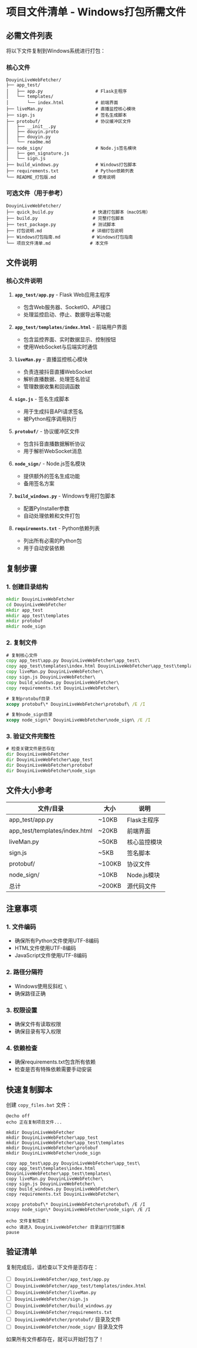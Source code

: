 # 项目文件清单 - Windows打包所需文件

## 必需文件列表

将以下文件复制到Windows系统进行打包：

### 核心文件
```
DouyinLiveWebFetcher/
├── app_test/
│   ├── app.py                    # Flask主程序
│   └── templates/
│       └── index.html            # 前端界面
├── liveMan.py                    # 直播监控核心模块
├── sign.js                       # 签名生成脚本
├── protobuf/                     # 协议缓冲区文件
│   ├── __init__.py
│   ├── douyin.proto
│   ├── douyin.py
│   └── readme.md
├── node_sign/                    # Node.js签名模块
│   ├── gen_signature.js
│   └── sign.js
├── build_windows.py              # Windows打包脚本
├── requirements.txt              # Python依赖列表
└── README_打包版.md              # 使用说明
```

### 可选文件（用于参考）
```
DouyinLiveWebFetcher/
├── quick_build.py               # 快速打包脚本（macOS用）
├── build.py                     # 完整打包脚本
├── test_package.py              # 测试脚本
├── 打包说明.md                   # 详细打包说明
├── Windows打包指南.md            # Windows打包指南
└── 项目文件清单.md               # 本文件
```

## 文件说明

### 核心文件说明

1. **`app_test/app.py`** - Flask Web应用主程序
   - 包含Web服务器、SocketIO、API接口
   - 处理监控启动、停止、数据导出等功能

2. **`app_test/templates/index.html`** - 前端用户界面
   - 包含监控界面、实时数据显示、控制按钮
   - 使用WebSocket与后端实时通信

3. **`liveMan.py`** - 直播监控核心模块
   - 负责连接抖音直播WebSocket
   - 解析直播数据、处理签名验证
   - 管理数据收集和回调函数

4. **`sign.js`** - 签名生成脚本
   - 用于生成抖音API请求签名
   - 被Python程序调用执行

5. **`protobuf/`** - 协议缓冲区文件
   - 包含抖音直播数据解析协议
   - 用于解析WebSocket消息

6. **`node_sign/`** - Node.js签名模块
   - 提供额外的签名生成功能
   - 备用签名方案

7. **`build_windows.py`** - Windows专用打包脚本
   - 配置PyInstaller参数
   - 自动处理依赖和文件打包

8. **`requirements.txt`** - Python依赖列表
   - 列出所有必需的Python包
   - 用于自动安装依赖

## 复制步骤

### 1. 创建目录结构
```cmd
mkdir DouyinLiveWebFetcher
cd DouyinLiveWebFetcher
mkdir app_test
mkdir app_test\templates
mkdir protobuf
mkdir node_sign
```

### 2. 复制文件
```cmd
# 复制核心文件
copy app_test\app.py DouyinLiveWebFetcher\app_test\
copy app_test\templates\index.html DouyinLiveWebFetcher\app_test\templates\
copy liveMan.py DouyinLiveWebFetcher\
copy sign.js DouyinLiveWebFetcher\
copy build_windows.py DouyinLiveWebFetcher\
copy requirements.txt DouyinLiveWebFetcher\

# 复制protobuf目录
xcopy protobuf\* DouyinLiveWebFetcher\protobuf\ /E /I

# 复制node_sign目录
xcopy node_sign\* DouyinLiveWebFetcher\node_sign\ /E /I
```

### 3. 验证文件完整性
```cmd
# 检查关键文件是否存在
dir DouyinLiveWebFetcher
dir DouyinLiveWebFetcher\app_test
dir DouyinLiveWebFetcher\protobuf
dir DouyinLiveWebFetcher\node_sign
```

## 文件大小参考

| 文件/目录 | 大小 | 说明 |
|----------|------|------|
| app_test/app.py | ~10KB | Flask主程序 |
| app_test/templates/index.html | ~20KB | 前端界面 |
| liveMan.py | ~50KB | 核心监控模块 |
| sign.js | ~5KB | 签名脚本 |
| protobuf/ | ~100KB | 协议文件 |
| node_sign/ | ~10KB | Node.js模块 |
| 总计 | ~200KB | 源代码文件 |

## 注意事项

### 1. 文件编码
- 确保所有Python文件使用UTF-8编码
- HTML文件使用UTF-8编码
- JavaScript文件使用UTF-8编码

### 2. 路径分隔符
- Windows使用反斜杠 `\`
- 确保路径正确

### 3. 权限设置
- 确保文件有读取权限
- 确保目录有写入权限

### 4. 依赖检查
- 确保requirements.txt包含所有依赖
- 检查是否有特殊依赖需要手动安装

## 快速复制脚本

创建 `copy_files.bat` 文件：

```batch
@echo off
echo 正在复制项目文件...

mkdir DouyinLiveWebFetcher
mkdir DouyinLiveWebFetcher\app_test
mkdir DouyinLiveWebFetcher\app_test\templates
mkdir DouyinLiveWebFetcher\protobuf
mkdir DouyinLiveWebFetcher\node_sign

copy app_test\app.py DouyinLiveWebFetcher\app_test\
copy app_test\templates\index.html DouyinLiveWebFetcher\app_test\templates\
copy liveMan.py DouyinLiveWebFetcher\
copy sign.js DouyinLiveWebFetcher\
copy build_windows.py DouyinLiveWebFetcher\
copy requirements.txt DouyinLiveWebFetcher\

xcopy protobuf\* DouyinLiveWebFetcher\protobuf\ /E /I
xcopy node_sign\* DouyinLiveWebFetcher\node_sign\ /E /I

echo 文件复制完成！
echo 请进入 DouyinLiveWebFetcher 目录运行打包脚本
pause
```

## 验证清单

复制完成后，请检查以下文件是否存在：

- [ ] `DouyinLiveWebFetcher/app_test/app.py`
- [ ] `DouyinLiveWebFetcher/app_test/templates/index.html`
- [ ] `DouyinLiveWebFetcher/liveMan.py`
- [ ] `DouyinLiveWebFetcher/sign.js`
- [ ] `DouyinLiveWebFetcher/build_windows.py`
- [ ] `DouyinLiveWebFetcher/requirements.txt`
- [ ] `DouyinLiveWebFetcher/protobuf/` 目录及文件
- [ ] `DouyinLiveWebFetcher/node_sign/` 目录及文件

如果所有文件都存在，就可以开始打包了！ 